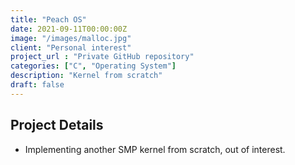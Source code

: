 ```yaml
---
title: "Peach OS"
date: 2021-09-11T00:00:00Z
image: "/images/malloc.jpg"
client: "Personal interest"
project_url : "Private GitHub repository"
categories: ["C", "Operating System"]
description: "Kernel from scratch"
draft: false
---
```


## Project Details
- Implementing another SMP kernel from scratch, out of interest.
